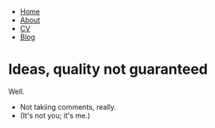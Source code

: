 <html>
	<head>
		<title>This is all a mistake</title>
	</head>
	<body>
		<nav>
    		<ul>
        		<li><a href="/">Home</a></li>
	        	<li><a href="/about">About</a></li>
        		<li><a href="/cv">CV</a></li>
        		<li><a href="/blog">Blog</a></li>
    		</ul>
		</nav>
		<div class="container">
    		<div class="blurb">
        		<h1>Ideas, quality not guaranteed</h1>
				<p>Well.</p>
    		</div><!-- /.blurb -->
		</div><!-- /.container -->
		<footer>
    		<ul>
        		<li>Not takiing comments, really.</a></li>
        		<li>(It's not you; it's me.)</li>
			</ul>
		</footer>
	</body>
</html>

